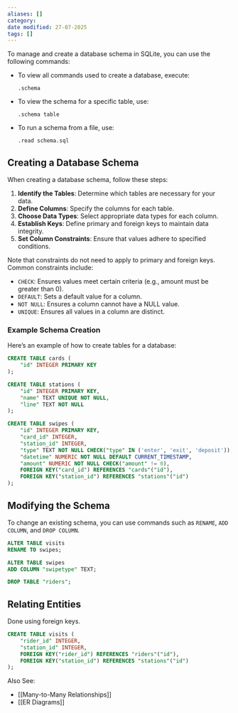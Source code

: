 ```yaml
---
aliases: []
category:
date modified: 27-07-2025
tags: []
---
```

To manage and create a database schema in SQLite, you can use the following commands:

- To view all commands used to create a database, execute:
  ```
  .schema
  ```
- To view the schema for a specific table, use:
  ```
  .schema table
  ```
- To run a schema from a file, use:
  ```
  .read schema.sql
  ```

## Creating a Database Schema

When creating a database schema, follow these steps:

1. **Identify the Tables**: Determine which tables are necessary for your data.
2. **Define Columns**: Specify the columns for each table.
3. **Choose Data Types**: Select appropriate data types for each column.
4. **Establish Keys**: Define primary and foreign keys to maintain data integrity.
5. **Set Column Constraints**: Ensure that values adhere to specified conditions.

Note that constraints do not need to apply to primary and foreign keys. Common constraints include:

- `CHECK`: Ensures values meet certain criteria (e.g., amount must be greater than 0).
- `DEFAULT`: Sets a default value for a column.
- `NOT NULL`: Ensures a column cannot have a NULL value.
- `UNIQUE`: Ensures all values in a column are distinct.

### Example Schema Creation

Here’s an example of how to create tables for a database:

```sql
CREATE TABLE cards (
    "id" INTEGER PRIMARY KEY
);

CREATE TABLE stations (
    "id" INTEGER PRIMARY KEY,
    "name" TEXT UNIQUE NOT NULL,
    "line" TEXT NOT NULL
);

CREATE TABLE swipes (
    "id" INTEGER PRIMARY KEY,
    "card_id" INTEGER,
    "station_id" INTEGER,
    "type" TEXT NOT NULL CHECK("type" IN ('enter', 'exit', 'deposit')),
    "datetime" NUMERIC NOT NULL DEFAULT CURRENT_TIMESTAMP,
    "amount" NUMERIC NOT NULL CHECK("amount" != 0),
    FOREIGN KEY("card_id") REFERENCES "cards"("id"),
    FOREIGN KEY("station_id") REFERENCES "stations"("id")
);
```

## Modifying the Schema

To change an existing schema, you can use commands such as `RENAME`, `ADD COLUMN`, and `DROP COLUMN`. 

```sql
ALTER TABLE visits
RENAME TO swipes;

ALTER TABLE swipes
ADD COLUMN "swipetype" TEXT;

DROP TABLE "riders"; 
```

## Relating Entities

Done using foreign keys.

```sql
CREATE TABLE visits (
    "rider_id" INTEGER,
    "station_id" INTEGER,
    FOREIGN KEY("rider_id") REFERENCES "riders"("id"),
    FOREIGN KEY("station_id") REFERENCES "stations"("id")
);
```

Also See:
- [[Many-to-Many Relationships]]
- [[ER Diagrams]]